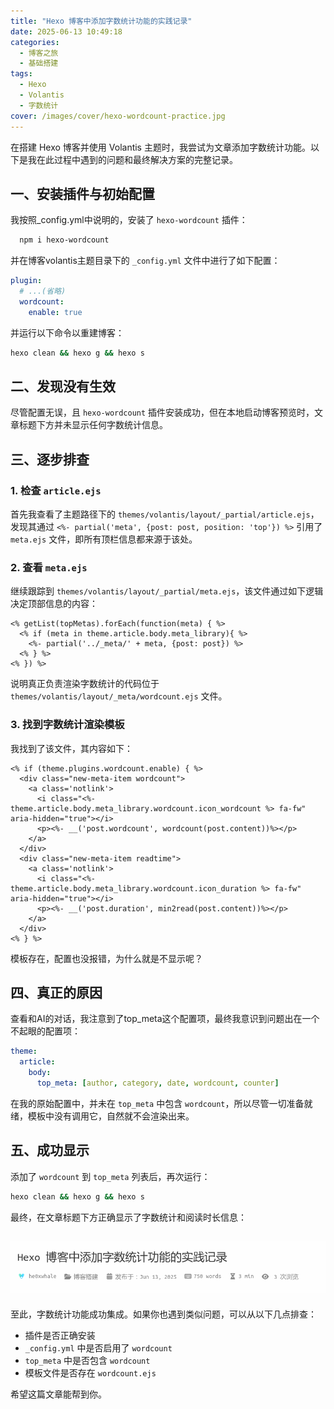 ```yaml
---
title: "Hexo 博客中添加字数统计功能的实践记录"
date: 2025-06-13 10:49:18
categories:
  - 博客之旅
  - 基础搭建
tags:
  - Hexo
  - Volantis
  - 字数统计
cover: /images/cover/hexo-wordcount-practice.jpg
---
```


在搭建 Hexo 博客并使用 Volantis 主题时，我尝试为文章添加字数统计功能。以下是我在此过程中遇到的问题和最终解决方案的完整记录。

## 一、安装插件与初始配置

我按照_config.yml中说明的，安装了 `hexo-wordcount` 插件：
```bash
  npm i hexo-wordcount
```
并在博客volantis主题目录下的 `_config.yml` 文件中进行了如下配置：

```yml
plugin:
  # ...(省略)
  wordcount:
    enable: true
```



并运行以下命令以重建博客：

```bash
hexo clean && hexo g && hexo s
```

## 二、发现没有生效

尽管配置无误，且 `hexo-wordcount` 插件安装成功，但在本地启动博客预览时，文章标题下方并未显示任何字数统计信息。

## 三、逐步排查

### 1. 检查 `article.ejs`

首先我查看了主题路径下的 `themes/volantis/layout/_partial/article.ejs`，发现其通过 `<%- partial('meta', {post: post, position: 'top'}) %>` 引用了 `meta.ejs` 文件，即所有顶栏信息都来源于该处。

### 2. 查看 `meta.ejs`

继续跟踪到 `themes/volantis/layout/_partial/meta.ejs`，该文件通过如下逻辑决定顶部信息的内容：

```ejs
<% getList(topMetas).forEach(function(meta) { %>
  <% if (meta in theme.article.body.meta_library){ %>
    <%- partial('../_meta/' + meta, {post: post}) %>
  <% } %>
<% }) %>
```

说明真正负责渲染字数统计的代码位于 `themes/volantis/layout/_meta/wordcount.ejs` 文件。

### 3. 找到字数统计渲染模板

我找到了该文件，其内容如下：

```ejs
<% if (theme.plugins.wordcount.enable) { %>
  <div class="new-meta-item wordcount">
    <a class='notlink'>
      <i class="<%- theme.article.body.meta_library.wordcount.icon_wordcount %> fa-fw" aria-hidden="true"></i>
      <p><%- __('post.wordcount', wordcount(post.content))%></p>
    </a>
  </div>
  <div class="new-meta-item readtime">
    <a class='notlink'>
      <i class="<%- theme.article.body.meta_library.wordcount.icon_duration %> fa-fw" aria-hidden="true"></i>
      <p><%- __('post.duration', min2read(post.content))%></p>
    </a>
  </div>
<% } %>
```

模板存在，配置也没报错，为什么就是不显示呢？

## 四、真正的原因

查看和AI的对话，我注意到了top_meta这个配置项，最终我意识到问题出在一个不起眼的配置项：

```yml
theme:
  article:
    body:
      top_meta: [author, category, date, wordcount, counter]
```

在我的原始配置中，并未在 `top_meta` 中包含 `wordcount`，所以尽管一切准备就绪，模板中没有调用它，自然就不会渲染出来。

## 五、成功显示

添加了 `wordcount` 到 `top_meta` 列表后，再次运行：

```bash
hexo clean && hexo g && hexo s
```


最终，在文章标题下方正确显示了字数统计和阅读时长信息：

![wordcount](../../../../images/screenshot/2025-06-13_11-18_wordcount.png)
---

至此，字数统计功能成功集成。如果你也遇到类似问题，可以从以下几点排查：

- 插件是否正确安装
- `_config.yml` 中是否启用了 `wordcount`
- `top_meta` 中是否包含 `wordcount`
- 模板文件是否存在 `wordcount.ejs`

希望这篇文章能帮到你。
